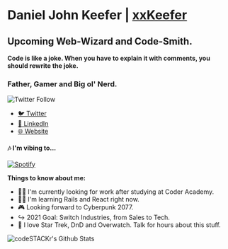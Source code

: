 # Daniel John Keefer | [xxKeefer][website]

## Upcoming Web-Wizard and Code-Smith.

**Code is like a joke. When you have to explain it with comments, you should rewrite the joke.**

### Father, Gamer and Big ol' Nerd.

![Twitter Follow](https://img.shields.io/twitter/follow/xxKeefer?color=%231DA1F2&logo=Twitter&style=for-the-badge)

- [🐦 Twitter](https://twitter.com/xxKeefer)
- [📑 LinkedIn](https://www.linkedin.com/in/xxkeefer/)
- [🌐 Website](https://www.keefer.tech)

#### 🎶 I'm vibing to...

[![Spotify](https://novatorem.xxkeefer.vercel.app//api/spotify)](https://open.spotify.com/user/12179586444)

**Things to know about me:**

- 🧙‍♂️ I'm currently looking for work after studying at Coder Academy.
- 🧑‍💻 I'm learning Rails and React right now.
- 🎮 Looking forward to Cyberpunk 2077.
- ↪️ 2021 Goal: Switch Industries, from Sales to Tech.
- 🚀 I love Star Trek, DnD and Overwatch. Talk for hours about this stuff.

<!--START_SECTION:waka-->
<!--END_SECTION:waka-->

 <img align="left" alt="codeSTACKr's Github Stats" src="https://github-readme-stats-git-master.xxkeefer.vercel.app/api?username=xxKeefer&show_icons=true&hide_border=true" />

[website]: https://www.keefer.tech
